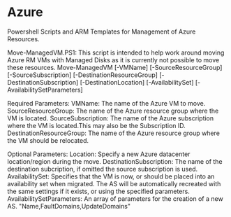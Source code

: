 # Azure

Powershell Scripts and ARM Templates for Management of Azure Resources.

Move-ManagedVM.PS1: This script is intended to help work around moving Azure RM VMs with Managed Disks as it is currently not possible to move these resources.
Move-ManagedVM 
    [-VMName] <string>
    [-SourceResourceGroup] <string>
    [-SourceSubscription] <string>
    [-DestinationResourceGroup] <string>
    [-DestinationSubscription] <string>
    [-DestinationLocation] <string>
    [-AvailabilitySet] <switch>
    [-AvailabilitySetParameters] <string>
    

Required Parameters:
VMName: The name of the Azure VM to move.
SourceResourceGroup: The name of the Azure resource group where the VM is located.
SourceSubscription: The name of the Azure subscription where the VM is located.This may also be the Subscription ID.
DestinationResourceGroup: The name of the Azure resource group where the VM should be relocated.

Optional Parameters:
Location: Specify a new Azure datacenter location/region during the move.
DestinationSubscription: The name of the destination subcription, if omitted the source subscription is used.
AvailabilitySet: Specifies that the VM is now, or should be placed into an availability set when migrated. The AS will be automatically recreated with the same settings if it exists, or using the specified parameters.
AvailabilitySetParameters: An array of parameters for the creation of a new AS.
                            "Name,FaultDomains,UpdateDomains"
